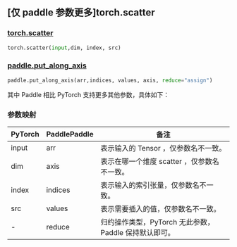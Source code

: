## [仅 paddle 参数更多]torch.scatter

### [torch.scatter](https://pytorch.org/docs/2.0/generated/torch.scatter.html?highlight=torch+scatter#torch.scatter)

```python
torch.scatter(input,dim, index, src)
```

### [paddle.put_along_axis](https://www.paddlepaddle.org.cn/documentation/docs/zh/api/paddle/put_along_axis_cn.html#cn-api-paddle-tensor-put-along-axis)

```python
paddle.put_along_axis(arr,indices, values, axis, reduce="assign")

```

其中 Paddle 相比 PyTorch 支持更多其他参数，具体如下：

### 参数映射
| PyTorch | PaddlePaddle | 备注    |
| ------- | ------------ | ------- |
| input     | arr         | 表示输入的 Tensor ，仅参数名不一致。 |
| dim     | axis         | 表示在哪一个维度 scatter ，仅参数名不一致。 |
| index   | indices        | 表示输入的索引张量，仅参数名不一致。 |
| src     | values        | 表示需要插入的值，仅参数名不一致。 |
| -       | reduce       | 归约操作类型，PyTorch 无此参数， Paddle 保持默认即可。 |
